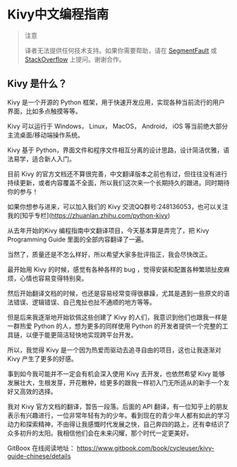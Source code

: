 # Kivy中文编程指南

> 注意
>
> 译者无法提供任何技术支持。如果你需要帮助，请在 [SegmentFault](https://segmentfault.com/) 或 [StackOverflow](https://stackoverflow.com/) 上提问。谢谢合作。

## Kivy 是什么？

Kivy 是一个开源的 Python 框架，用于快速开发应用，实现各种当前流行的用户界面，比如多点触摸等等。

Kivy 可以运行于 Windows， Linux， MacOS， Android， iOS 等当前绝大部分主流桌面/移动端操作系统。

Kivy 基于 Python，界面文件和程序文件相互分离的设计思路，设计简洁优雅，语法易学，适合新人入门。

目前 Kivy 的官方文档还不算很完善，中文翻译版本之前也有过，但往往没有进行持续更新，或者内容覆盖不全面，所以我们这次来一个长期持久的跟进。同时期待你的参与！

如果你想参与进来，可以加入我们的 Kivy 交流QQ群号:248136053，也可以关注我的\[知乎专栏\]\(https://zhuanlan.zhihu.com/python-kivy)

从去年开始的Kivy 编程指南中文翻译项目，今天基本算是弄完了，把 Kivy Programming Guide 里面的全部内容翻译了一遍。

当然了，质量还是不怎么样好，所以希望大家多批评指正，我会尽快改正。

最开始用 Kivy 的时候，感觉有各种各样的 bug ，觉得安装和配置各种繁琐扯皮麻烦，心情也容易变得特别臭。

然后开始翻译文档的时候，也还是容易经常变得很暴躁，尤其是遇到一些原文的语法错误、逻辑错误、自己鬼扯也扯不通顺的地方等等。

但是后来我逐渐地开始钦佩这些创建了 Kivy 的人们，我意识到他们也跟我一样是一群热爱 Python 的人，想为更多的同样使用 Python 的开发者提供一个完整的工具链，以便于能更简洁轻快地实现跨平台开发。

所以，我觉得 Kivy 是一个因为热爱而驱动去追寻自由的项目，这也让我逐渐对 Kivy 产生了更多的好感。

事到如今我可能并不一定会有机会深入使用 Kivy 去开发，也依然希望 Kivy 能够发展壮大，生根发芽，开花散种，给更多的跟我一样初入门无所适从的新手一个友好又高效的选择。

我对 Kivy 官方文档的翻译，暂告一段落。后面的 API 翻译，有一位知乎上的朋友表示有兴趣进行，一位非常年轻有为的少年。看到现在的青少年人都有如此的学习动力和探索精神，不由得让我感慨时代发展之快，自己奔四的路上，还有幸结识了众多初升的太阳。我相信他们会在未来闪耀，那个时代一定更美好。


GitBoox 在线阅读地址：
https://www.gitbook.com/book/cycleuser/kivy-guide-chinese/details
